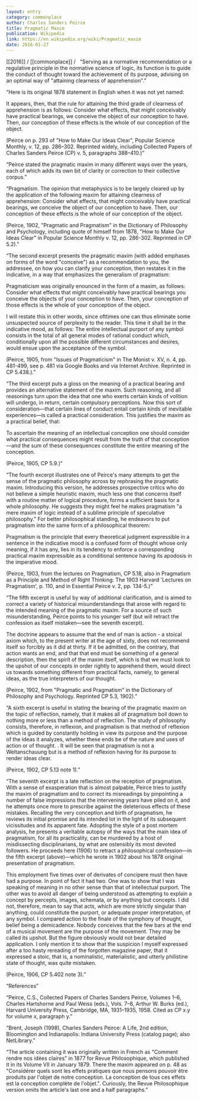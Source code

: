 ```yaml
---
layout: entry
category: commonplace
author: Charles Sanders Peirce
title: Pragmatic Maxim
publication: Wikipedia
link: https://en.wikipedia.org/wiki/Pragmatic_maxim
date: 2016-01-27
---
```


[[2016]] / [[commonplace]] / 
 
“Serving as a normative recommendation or a regulative principle in the normative science of logic, its function is to guide the conduct of thought toward the achievement of its purpose, advising on an optimal way of "attaining clearness of apprehension".”

“Here is its original 1878 statement in English when it was not yet named:

It appears, then, that the rule for attaining the third grade of clearness of apprehension is as follows: Consider what effects, that might conceivably have practical bearings, we conceive the object of our conception to have. Then, our conception of these effects is the whole of our conception of the object.

(Peirce on p. 293 of "How to Make Our Ideas Clear", Popular Science Monthly, v. 12, pp. 286–302. Reprinted widely, including Collected Papers of Charles Sanders Peirce (CP) v. 5, paragraphs 388–410.)”

“Peirce stated the pragmatic maxim in many different ways over the years, each of which adds its own bit of clarity or correction to their collective corpus.”

“Pragmatism. The opinion that metaphysics is to be largely cleared up by the application of the following maxim for attaining clearness of apprehension: Consider what effects, that might conceivably have practical bearings, we conceive the object of our conception to have. Then, our conception of these effects is the whole of our conception of the object.

(Peirce, 1902, "Pragmatic and Pragmatism" in the Dictionary of Philosophy and Psychology, including quote of himself from 1878, "How to Make Our Ideas Clear" in Popular Science Monthly v. 12, pp. 286-302. Reprinted in CP 5.2).”

“The second excerpt presents the pragmatic maxim (with added emphases on forms of the word "conceive") as a recommendation to you, the addressee, on how you can clarify your conception, then restates it in the indicative, in a way that emphasizes the generalism of pragmatism:

Pragmaticism was originally enounced in the form of a maxim, as follows: Consider what effects that might conceivably have practical bearings you conceive the objects of your conception to have. Then, your conception of those effects is the whole of your conception of the object.

I will restate this in other words, since ofttimes one can thus eliminate some unsuspected source of perplexity to the reader. This time it shall be in the indicative mood, as follows: The entire intellectual purport of any symbol consists in the total of all general modes of rational conduct which, conditionally upon all the possible different circumstances and desires, would ensue upon the acceptance of the symbol.

(Peirce, 1905, from "Issues of Pragmaticism" in The Monist v. XV, n. 4, pp. 481-499, see p. 481 via Google Books and via Internet Archive. Reprinted in CP 5.438.).”

“The third excerpt puts a gloss on the meaning of a practical bearing and provides an alternative statement of the maxim. Such reasoning, and all reasonings turn upon the idea that one who exerts certain kinds of volition will undergo, in return, certain compulsory perceptions. Now this sort of consideration—that certain lines of conduct entail certain kinds of inevitable experiences—is called a practical consideration. This justifies the maxim as a practical belief, that:

To ascertain the meaning of an intellectual conception one should consider what practical consequences might result from the truth of that conception—and the sum of these consequences constitute the entire meaning of the conception.

(Peirce, 1905, CP 5.9.)”

“The fourth excerpt illustrates one of Peirce's many attempts to get the sense of the pragmatic philosophy across by rephrasing the pragmatic maxim. Introducing this version, he addresses prospective critics who do not believe a simple heuristic maxim, much less one that concerns itself with a routine matter of logical procedure, forms a sufficient basis for a whole philosophy. He suggests they might feel he makes pragmatism "a mere maxim of logic instead of a sublime principle of speculative philosophy." For better philosophical standing, he endeavors to put pragmatism into the same form of a philosophical theorem:

Pragmatism is the principle that every theoretical judgment expressible in a sentence in the indicative mood is a confused form of thought whose only meaning, if it has any, lies in its tendency to enforce a corresponding practical maxim expressible as a conditional sentence having its apodosis in the imperative mood.

(Peirce, 1903, from the lectures on Pragmatism, CP 5.18, also in Pragmatism as a Principle and Method of Right Thinking: The 1903 Harvard 'Lectures on Pragmatism', p. 110, and in Essential Peirce v. 2, pp. 134-5.)”

“The fifth excerpt is useful by way of additional clarification, and is aimed to correct a variety of historical misunderstandings that arose with regard to the intended meaning of the pragmatic maxim. For a source of such misunderstanding, Peirce points to his younger self (but will retract the confession as itself mistaken—see the seventh excerpt).

The doctrine appears to assume that the end of man is action - a stoical axiom which, to the present writer at the age of sixty, does not recommend itself so forcibly as it did at thirty. If it be admitted, on the contrary, that action wants an end, and that that end must be something of a general description, then the spirit of the maxim itself, which is that we must look to the upshot of our concepts in order rightly to apprehend them, would direct us towards something different from practical facts, namely, to general ideas, as the true interpreters of our thought.

(Peirce, 1902, from "Pragmatic and Pragmatism" in the Dictionary of Philosophy and Psychology. Reprinted CP 5.3, 1902).”

“A sixth excerpt is useful in stating the bearing of the pragmatic maxim on the topic of reflection, namely, that it makes all of pragmatism boil down to nothing more or less than a method of reflection.
The study of philosophy consists, therefore, in reflexion, and pragmatism is that method of reflexion which is guided by constantly holding in view its purpose and the purpose of the ideas it analyzes, whether these ends be of the nature and uses of action or of thought. . It will be seen that pragmatism is not a Weltanschauung but is a method of reflexion having for its purpose to render ideas clear.

(Peirce, 1902, CP 5.13 note 1).”

“The seventh excerpt is a late reflection on the reception of pragmatism. With a sense of exasperation that is almost palpable, Peirce tries to justify the maxim of pragmatism and to correct its misreadings by pinpointing a number of false impressions that the intervening years have piled on it, and he attempts once more to prescribe against the deleterious effects of these mistakes. Recalling the very conception and birth of pragmatism, he reviews its initial promise and its intended lot in the light of its subsequent vicissitudes and its apparent fate. Adopting the style of a post mortem analysis, he presents a veritable autopsy of the ways that the main idea of pragmatism, for all its practicality, can be murdered by a host of misdissecting disciplinarians, by what are ostensibly its most devoted followers. He proceeds here (1906) to retract a philosophical confession—in the fifth excerpt (above)—which he wrote in 1902 about his 1878 original presentation of pragmatism.

This employment five times over of derivates of concipere must then have had a purpose. In point of fact it had two. One was to show that I was speaking of meaning in no other sense than that of intellectual purport. The other was to avoid all danger of being understood as attempting to explain a concept by percepts, images, schemata, or by anything but concepts. I did not, therefore, mean to say that acts, which are more strictly singular than anything, could constitute the purport, or adequate proper interpretation, of any symbol. I compared action to the finale of the symphony of thought, belief being a demicadence. Nobody conceives that the few bars at the end of a musical movement are the purpose of the movement. They may be called its upshot. But the figure obviously would not bear detailed application. I only mention it to show that the suspicion I myself expressed after a too hasty rereading of the forgotten magazine paper, that it expressed a stoic, that is, a nominalistic, materialistic, and utterly philistine state of thought, was quite mistaken.

(Peirce, 1906, CP 5.402 note 3).”

“References”

“Peirce, C.S., Collected Papers of Charles Sanders Peirce, Volumes 1–6, Charles Hartshorne and Paul Weiss (eds.), Vols. 7–8, Arthur W. Burks (ed.), Harvard University Press, Cambridge, MA, 1931–1935, 1958. Cited as CP x.y for volume x, paragraph y.”

“Brent, Joseph (1998), Charles Sanders Peirce: A Life, 2nd edition, Bloomington and Indianapolis: Indiana University Press (catalog page); also NetLibrary.”

“The article containing it was originally written in French as "Comment rendre nos idées claires" in 1877 for Revue Philosophique, which published it in its Volume VII in January 1879. There the maxim appeared on p. 48 as "Considérer quels sont les effets pratiques que nous pensons pouvoir être produits par l'objet de notre conception. La conception de tous ces effets est la conception complète de l'objet.". Curiously, the Revue Philosophique version omits the article's last one and a half paragraphs.”

